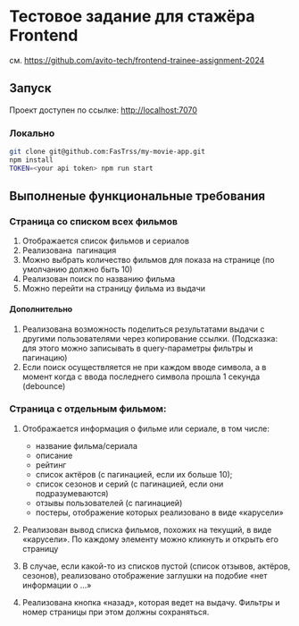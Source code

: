 # Тестовое задание для стажёра Frontend

см. <https://github.com/avito-tech/frontend-trainee-assignment-2024>

## Запуск

Проект доступен по ссылке: <http://localhost:7070>

### Локально

```bash
git clone git@github.com:FasTrss/my-movie-app.git
npm install
TOKEN=<your api token> npm run start
```

## Выполненые функциональные требования

### Страница со списком всех фильмов

1. Отображается список фильмов и сериалов
2. Реализована  пагинация
3. Можно выбрать количество фильмов для показа на странице (по умолчанию должно быть 10)
4. Реализован поиск по названию фильма
5. Можно перейти на страницу фильма из выдачи

#### Дополнительно

1. Реализована возможность поделиться результатами выдачи с другими пользователями через копирование ссылки. (Подсказка: для этого можно записывать в query-параметры фильтры и пагинацию)
2. Если поиск осуществляется не при каждом вводе символа, а в момент когда с ввода последнего символа прошла 1 секунда (debounce)

### Страница с отдельным фильмом:

1. Отображается информация о фильме или сериале, в том числе:

   - название фильма/сериала
   - описание
   - рейтинг
   - список актёров (с пагинацией, если их больше 10);
   - список сезонов и серий (с пагинацией, если они подразумеваются)
   - отзывы пользователей (с пагинацией)
   - постеры, отображение которых реализовано в виде «карусели»

2. Реализован вывод списка фильмов, похожих на текущий, в виде «карусели». По каждому элементу можно кликнуть и открыть его страницу
3. В случае, если какой-то из списков пустой (список отзывов, актёров, сезонов), реализовано отображение заглушки на подобие «нет информации о ...»
4. Реализована кнопка «назад», которая ведет на выдачу. Фильтры и номер страницы при этом должны сохраняться.
